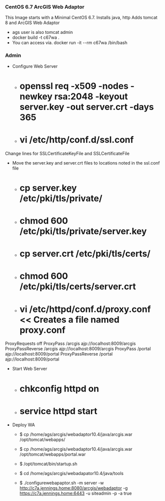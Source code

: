 ### CentOS 6.7 ArcGIS Web Adaptor 
This Image starts with a Minimal CentOS 6.7.
Installs java, http
Adds tomcat 8 and ArcGIS Web Adaptor

- ags user is also tomcat admin
- docker build -t c67wa .
- You can access via.  docker run -it --rm c67wa /bin/bash

### Admin
- Configure Web Server
  - # openssl req -x509 -nodes -newkey rsa:2048 -keyout server.key -out server.crt -days 365
  - # vi /etc/http/conf.d/ssl.conf

Change lines for SSLCertificateKeyFile and SSLCertificateFile
- Move the server.key and server.crt files to locations noted in the ssl.conf file
  - # cp server.key /etc/pki/tls/private/
  - # chmod 600 /etc/pki/tls/private/server.key
  - # cp server.crt /etc/pki/tls/certs/
  - # chmod 600 /etc/pki/tls/certs/server.crt
  - # vi /etc/httpd/conf.d/proxy.conf  <<  Creates a file named proxy.conf

ProxyRequests off
ProxyPass /arcgis ajp://localhost:8009/arcgis
ProxyPassReverse /arcgis ajp://localhost:8009/arcgis
ProxyPass /portal ajp://localhost:8009/portal
ProxyPassReverse /portal ajp://localhost:8009/portal

- Start Web Server
  - # chkconfig httpd on
  - # service httpd start

- Deploy WA
  - $ cp /home/ags/arcgis/webadaptor10.4/java/arcgis.war /opt/tomcat/webapps/
  - $ cp /home/ags/arcgis/webadaptor10.4/java/arcgis.war /opt/tomcat/webapps/portal.war
  - $ /opt/tomcat/bin/startup.sh

  - $ cd /home/ags/arcgis/webadapator10.4/java/tools
  - $ ./configurewebapaptor.sh -m server -w http://c7a.jennings.home:8080/arcgis/webadaptor -g https://c7a.jennings.home:6443 -u siteadmin -p <PASSWORD> -a true






